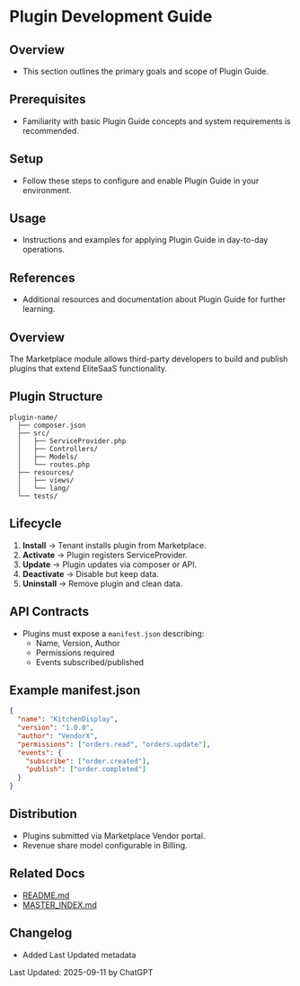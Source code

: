# Plugin Development Guide

## Overview
- This section outlines the primary goals and scope of Plugin Guide.

## Prerequisites
- Familiarity with basic Plugin Guide concepts and system requirements is recommended.

## Setup
- Follow these steps to configure and enable Plugin Guide in your environment.

## Usage
- Instructions and examples for applying Plugin Guide in day-to-day operations.

## References
- Additional resources and documentation about Plugin Guide for further learning.


## Overview
The Marketplace module allows third-party developers to build and publish plugins that extend EliteSaaS functionality.

## Plugin Structure
```
plugin-name/
  ├── composer.json
  ├── src/
  │   ├── ServiceProvider.php
  │   ├── Controllers/
  │   ├── Models/
  │   └── routes.php
  ├── resources/
  │   ├── views/
  │   └── lang/
  └── tests/
```

## Lifecycle
1. **Install** → Tenant installs plugin from Marketplace.  
2. **Activate** → Plugin registers ServiceProvider.  
3. **Update** → Plugin updates via composer or API.  
4. **Deactivate** → Disable but keep data.  
5. **Uninstall** → Remove plugin and clean data.  

## API Contracts
- Plugins must expose a `manifest.json` describing:  
  - Name, Version, Author  
  - Permissions required  
  - Events subscribed/published  

## Example manifest.json
```json
{
  "name": "KitchenDisplay",
  "version": "1.0.0",
  "author": "VendorX",
  "permissions": ["orders.read", "orders.update"],
  "events": {
    "subscribe": ["order.created"],
    "publish": ["order.completed"]
  }
}
```

## Distribution
- Plugins submitted via Marketplace Vendor portal.  
- Revenue share model configurable in Billing.

## Related Docs
- [README.md](README.md)
- [MASTER_INDEX.md](MASTER_INDEX.md)


## Changelog
- Added Last Updated metadata

Last Updated: 2025-09-11 by ChatGPT
